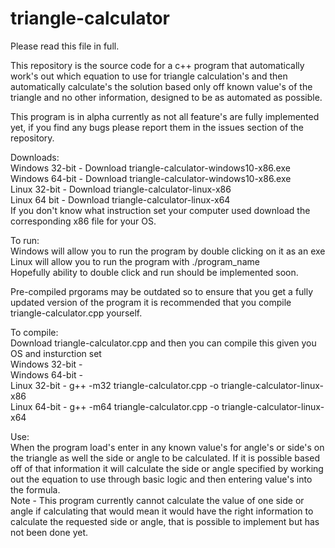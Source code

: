 # triangle-calculator

Please read this file in full.

This repository is the source code for a c++ program that automatically work's out which equation to use for triangle calculation's and then automatically calculate's the solution based only off known value's of the triangle and no other information, designed to be as automated as possible.

This program is in alpha currently as not all feature's are fully implemented yet, if you find any bugs please report them in the issues section of the repository.  

Downloads:  
Windows 32-bit - Download triangle-calculator-windows10-x86.exe  
Windows 64-bit - Download triangle-calculator-windows10-x86.exe  
Linux 32-bit - Download triangle-calculator-linux-x86  
Linux 64 bit - Download triangle-calculator-linux-x64  
If you don't know what instruction set your computer used download the corresponding x86 file for your OS.

To run:  
Windows will allow you to run the program by double clicking on it as an exe  
Linux will allow you to run the program with ./program_name  
Hopefully ability to double click and run should be implemented soon.

Pre-compiled prgorams may be outdated so to ensure that you get a fully updated version of the program it is recommended that you compile triangle-calculator.cpp yourself.

To compile:  
Download triangle-calculator.cpp and then you can compile this given you OS and insturction set  
Windows 32-bit -  
Windows 64-bit -  
Linux 32-bit - g++ -m32 triangle-calculator.cpp -o triangle-calculator-linux-x86  
Linux 64-bit - g++ -m64 triangle-calculator.cpp -o triangle-calculator-linux-x64  

Use:  
When the program load's enter in any known value's for angle's or side's on the triangle as well the side or angle to be calculated. If it is possible based off of that information it will calculate the side or angle specified by working out the equation to use through basic logic and then entering value's into the formula.  
Note - This program currently cannot calculate the value of one side or angle if calculating that would mean it would have the right information to calculate the requested side or angle, that is possible to implement but has not been done yet.
